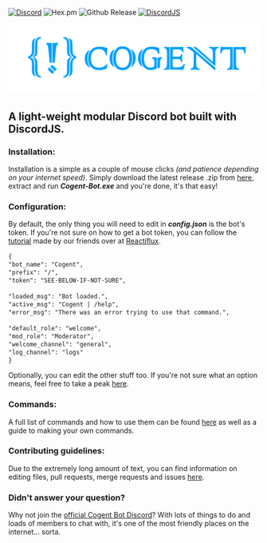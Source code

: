 ﻿
[![Discord](https://discordapp.com/api/guilds/492875641713328143/embed.png)](https://discord.gg/3hbeQgY) ![Hex.pm](https://img.shields.io/hexpm/l/plug.svg) ![Github Release](https://img.shields.io/github/release/VenkSociety/Cogent.svg) [![DiscordJS](https://img.shields.io/npm/v/discord.js.svg?maxAge=2592000)](https://www.npmjs.com/package/discord.js)

![](/lib/img/avatar3.png)

## A light-weight modular Discord bot built with DiscordJS.
### Installation:
Installation is a simple as a couple of mouse clicks *(and patience depending on your internet speed)*. Simply download the latest release .zip from [here](https://github.com/VenkSociety/Cogent/releases), extract and run **_Cogent-Bot.exe_** and you're done, it's that easy!

### Configuration:
By default, the only thing you will need to edit in **_config.json_** is the bot's token. If you're not sure on how to get a bot token, you can follow the [tutorial](https://github.com/reactiflux/discord-irc/wiki/Creating-a-discord-bot-&-getting-a-token) made by our friends over at [Reactiflux](https://www.reactiflux.com/).

    {
    "bot_name": "Cogent",
    "prefix": "/",
    "token": "SEE-BELOW-IF-NOT-SURE",

    "loaded_msg": "Bot loaded.",
    "active_msg": "Cogent | /help",
    "error_msg": "There was an error trying to use that command.",
    
    "default_role": "welcome",
    "mod_role": "Moderator",
    "welcome_channel": "general",
    "log_channel": "logs"
	}

Optionally, you can edit the other stuff too. If you're not sure what an option means, feel free to take a peak [here](https://github.com/VenkSociety/Cogent/wiki/Config.js).

### Commands:
A full list of commands and how to use them can be found [here](https://github.com/VenkSociety/Cogent/wiki/Commands) as well as a guide to making your own commands.

### Contributing guidelines:
Due to the extremely long amount of text, you can find information on editing files, pull requests, merge requests and issues [here](https://github.com/VenkSociety/Cogent/wiki/Contributing-Guidelines).

### Didn't answer your question?
Why not join the [official Cogent Bot Discord](https://discord.gg/3hbeQg)? With lots of things to do and loads of members to chat with, it's one of the most friendly places on the internet... sorta.






